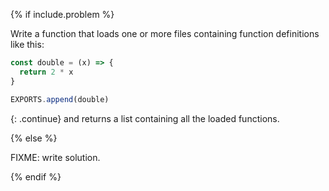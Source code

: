 {% if include.problem %}

Write a function that loads one or more files containing function definitions like this:

```js
const double = (x) => {
  return 2 * x
}

EXPORTS.append(double)
```

{: .continue}
and returns a list containing all the loaded functions.

{% else %}

FIXME: write solution.

{% endif %}
